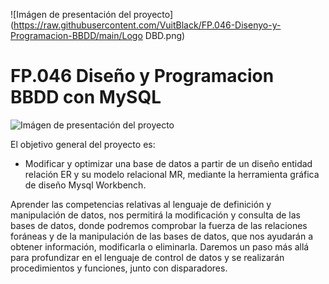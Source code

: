 ![Imágen de presentación del proyecto](https://raw.githubusercontent.com/VuitBlack/FP.046-Disenyo-y-Programacion-BBDD/main/Logo DBD.png)
# FP.046 Diseño y Programacion BBDD con MySQL
![Imágen de presentación del proyecto](https://raw.githubusercontent.com/VuitBlack/FP.046-Disenyo-y-Programacion-BBDD/main/Intro_Image.png)

El objetivo general del proyecto es:
 - Modificar y optimizar una base de datos a partir de un diseño entidad relación ER y su modelo relacional MR, mediante la herramienta gráfica de diseño Mysql Workbench.
   
Aprender las competencias relativas al lenguaje de definición y manipulación de datos, nos permitirá la modificación y consulta de las bases de datos, donde podremos comprobar la fuerza de las relaciones foráneas y de la manipulación de las bases de datos, que nos ayudarán a obtener información, modificarla o eliminarla. 
Daremos un paso más allá para profundizar en el lenguaje de control de datos  y se realizarán procedimientos y funciones, junto con disparadores.
